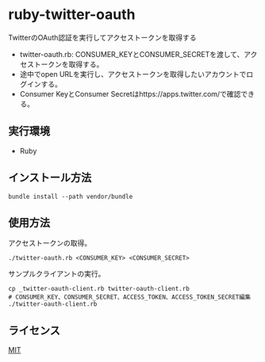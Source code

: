 ruby-twitter-oauth
==================

TwitterのOAuth認証を実行してアクセストークンを取得する

- twitter-oauth.rb: CONSUMER_KEYとCONSUMER_SECRETを渡して、アクセストークンを取得する。
- 途中でopen URLを実行し、アクセストークンを取得したいアカウントでログインする。
- Consumer KeyとConsumer Secretはhttps://apps.twitter.com/で確認できる。 

## 実行環境

- Ruby

## インストール方法


```
bundle install --path vendor/bundle
```

## 使用方法

アクセストークンの取得。


```
./twitter-oauth.rb <CONSUMER_KEY> <CONSUMER_SECRET>

```

サンプルクライアントの実行。

```
cp _twitter-oauth-client.rb twitter-oauth-client.rb 
# CONSUMER_KEY、CONSUMER_SECRET、ACCESS_TOKEN、ACCESS_TOKEN_SECRET編集
./twitter-oauth-client.rb 
```


## ライセンス

[MIT](https://github.com/tcnksm/tool/blob/master/LICENCE)
